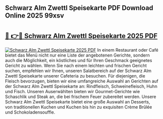 ## Schwarz Alm Zwettl Speisekarte PDF Download Online 2025 99xsv

# <h2><a href="http://gc8g1tv.nevu.top/?p=Schwarz+Alm+Zwettl+Speisekarte">🔗 👉🔴 Schwarz Alm Zwettl Speisekarte 2025 PDF</a></h2>

[![Schwarz Alm Zwettl Speisekarte 2025 PDF](https://i.imgur.com/dBaPXMq.png)](http://gc8g1tv.nevu.top/?p=Schwarz+Alm+Zwettl+Speisekarte)
In einem Restaurant oder Café bietet das Menü nicht nur eine Liste der angebotenen Gerichte, sondern auch die Möglichkeit, ein köstliches und für Ihren Geschmack geeignetes Gericht zu wählen. Wenn Sie nach einem leichten und frischen Gericht suchen, empfehlen wir Ihnen, unseren Salatbereich auf der Schwarz Alm Zwettl Speisekarte unserer Cafeteria zu besuchen. Für diejenigen, die Fleisch bevorzugen, bieten wir eine umfangreiche Auswahl an Gerichten auf der Schwarz Alm Zwettl Speisekarte an: Rindfleisch, Schweinefleisch, Huhn und Fisch. Unseren Auserwählten bieten wir Gourmet-Gerichte wie Schaschlik und Steak an, die bei frischem Feuer zubereitet werden. Unsere Schwarz Alm Zwettl Speisekarte bietet eine große Auswahl an Desserts, von traditionellen Kuchen und Kuchen bis hin zu exquisiten Crème Brûlée und Schokoladensouffle.
